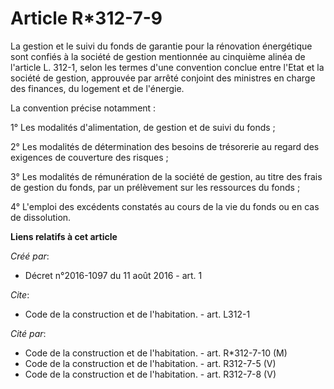 # Article R*312-7-9

La gestion et le suivi du fonds de garantie pour la rénovation énergétique sont confiés à la société de gestion mentionnée au
cinquième alinéa de l'article L. 312-1, selon les termes d'une convention conclue entre l'Etat et la société de gestion,
approuvée par arrêté conjoint des ministres en charge des finances, du logement et de l'énergie. 

La convention précise notamment : 

1° Les modalités d'alimentation, de gestion et de suivi du fonds ; 

2° Les modalités de détermination des besoins de trésorerie au regard des exigences de couverture des risques ; 

3° Les modalités de rémunération de la société de gestion, au titre des frais de gestion du fonds, par un prélèvement sur les
ressources du fonds ; 

4° L'emploi des excédents constatés au cours de la vie du fonds ou en cas de dissolution.

**Liens relatifs à cet article**

_Créé par_:

  - Décret n°2016-1097 du 11 août 2016 - art. 1

_Cite_:

  - Code de la construction et de l'habitation. - art. L312-1

_Cité par_:

  - Code de la construction et de l'habitation. - art. R*312-7-10 (M)
  - Code de la construction et de l'habitation. - art. R312-7-5 (V)
  - Code de la construction et de l'habitation. - art. R312-7-8 (V)
